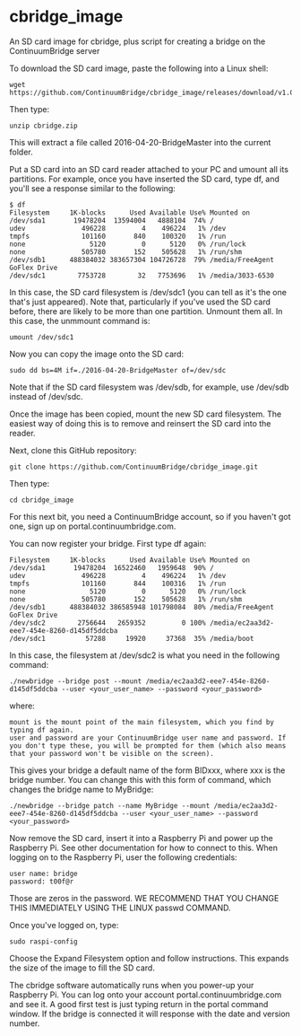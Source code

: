 # cbridge_image
An SD card image for cbridge, plus script for creating a bridge on the ContinuumBridge server

To download the SD card image, paste the following into a Linux shell:

    wget https://github.com/ContinuumBridge/cbridge_image/releases/download/v1.0/cbridge.zip

Then type:

    unzip cbridge.zip

This will extract a file called 2016-04-20-BridgeMaster into the current folder. 

Put a SD card into an SD card reader attached to your PC and umount all its partitions. For example, once you have inserted the SD card, type df, and you'll see a response similar to the following:

    $ df
    Filesystem     1K-blocks      Used Available Use% Mounted on
    /dev/sda1       19478204  13594004   4888104  74% /
    udev              496228         4    496224   1% /dev
    tmpfs             101160       840    100320   1% /run
    none                5120         0      5120   0% /run/lock
    none              505780       152    505628   1% /run/shm
    /dev/sdb1      488384032 383657304 104726728  79% /media/FreeAgent GoFlex Drive
    /dev/sdc1        7753728        32   7753696   1% /media/3033-6530

In this case, the SD card filesystem is /dev/sdc1 (you can tell as it's the one that's just appeared). Note that, particularly if you've used the SD card before, there are likely to be more than one partition. Unmount them all. In this case, the unmmount command is:

    umount /dev/sdc1

Now you can copy the image onto the SD card:

    sudo dd bs=4M if=./2016-04-20-BridgeMaster of=/dev/sdc

Note that if the SD card filesystem was /dev/sdb, for example, use /dev/sdb instead of /dev/sdc.

Once the image has been copied, mount the new SD card filesystem. The easiest way of doing this is to remove and reinsert the SD card into the reader.

Next, clone this GitHub repository:

    git clone https://github.com/ContinuumBridge/cbridge_image.git

Then type:

    cd cbridge_image

For this next bit, you need a ContinuumBridge account, so if you haven't got one, sign up on portal.continuumbridge.com.

You can now register your bridge. First type df again:

    Filesystem     1K-blocks      Used Available Use% Mounted on
    /dev/sda1       19478204  16522460   1959648  90% /
    udev              496228         4    496224   1% /dev
    tmpfs             101160       844    100316   1% /run
    none                5120         0      5120   0% /run/lock
    none              505780       152    505628   1% /run/shm
    /dev/sdb1      488384032 386585948 101798084  80% /media/FreeAgent GoFlex Drive
    /dev/sdc2        2756644   2659352         0 100% /media/ec2aa3d2-eee7-454e-8260-d145df5ddcba
    /dev/sdc1          57288     19920     37368  35% /media/boot

In this case, the filesystem at /dev/sdc2 is what you need in the following command:

    ./newbridge --bridge post --mount /media/ec2aa3d2-eee7-454e-8260-d145df5ddcba --user <your_user_name> --password <your_password>

where:

    mount is the mount point of the main filesystem, which you find by typing df again.
    user and password are your ContinuumBridge user name and password. If you don't type these, you will be prompted for them (which also means that your password won't be visible on the screen).
  
This gives your bridge a default name of the form BIDxxx, where xxx is the bridge number. You can change this with this form of command, which changes the bridge name to MyBridge:

    ./newbridge --bridge patch --name MyBridge --mount /media/ec2aa3d2-eee7-454e-8260-d145df5ddcba --user <your_user_name> --password <your_password>
  
Now remove the SD card, insert it into a Raspberry Pi and power up the Raspberry Pi. See other documentation for how to connect to this. When logging on to the Raspberry Pi, user the following credentials:

    user name: bridge
    password: t00f@r
    
Those are zeros in the password. WE RECOMMEND THAT YOU CHANGE THIS IMMEDIATELY USING THE LINUX passwd COMMAND.

Once you've logged on, type:

    sudo raspi-config
  
Choose the Expand Filesystem option and follow instructions. This expands the size of the image to fill the SD card.

The cbridge software automatically runs when you power-up your Raspberry Pi. You can log onto your account portal.continuumbridge.com and see it. A good first test is just typing return in the portal command window. If the bridge is connected it will response with the date and version number.




